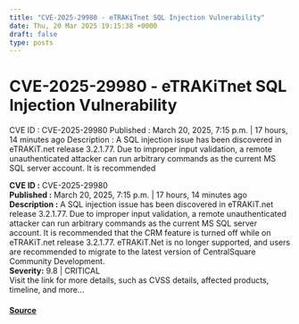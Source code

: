 ```yaml
---
title: "CVE-2025-29980 - eTRAKiTnet SQL Injection Vulnerability"
date: Thu, 20 Mar 2025 19:15:38 +0000
draft: false
type: posts
---
```

# CVE-2025-29980 - eTRAKiTnet SQL Injection Vulnerability





 CVE ID : CVE-2025-29980 Published : March 20, 2025, 7:15 p.m. | 17 hours, 14 minutes ago Description : A SQL injection issue has been discovered in eTRAKiT.net release 3.2.1.77. Due to improper input validation, a remote unauthenticated attacker can run arbitrary commands as the current MS SQL server account. It is recommended

**CVE ID :** CVE-2025-29980  
**Published :** March 20, 2025, 7:15 p.m. | 17 hours, 14 minutes ago  
**Description :** A SQL injection issue has been discovered in eTRAKiT.net release 3.2.1.77. Due to improper input validation, a remote unauthenticated attacker can run arbitrary commands as the current MS SQL server account. It is recommended that the CRM feature is turned off while on eTRAKiT.net release 3.2.1.77. eTRAKiT.Net is no longer supported, and users are recommended to migrate to the latest version of CentralSquare Community Development.  
**Severity:** 9.8 | CRITICAL  
Visit the link for more details, such as CVSS details, affected products, timeline, and more...

#### [Source](https://cvefeed.io/vuln/detail/CVE-2025-29980)

